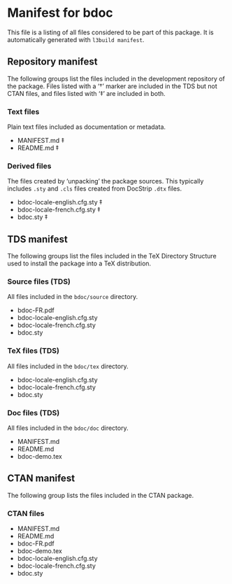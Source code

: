 # Manifest for bdoc

This file is a listing of all files considered to be part of this package.
It is automatically generated with `l3build manifest`.


## Repository manifest

The following groups list the files included in the development repository of the package.
Files listed with a ‘†’ marker are included in the TDS but not CTAN files, and files listed
with ‘‡’ are included in both.

### Text files

Plain text files included as documentation or metadata.

* MANIFEST.md ‡
* README.md ‡

### Derived files

The files created by ‘unpacking’ the package sources. This typically includes
`.sty` and `.cls` files created from DocStrip `.dtx` files.

* bdoc-locale-english.cfg.sty ‡
* bdoc-locale-french.cfg.sty ‡
* bdoc.sty ‡


## TDS manifest

The following groups list the files included in the TeX Directory Structure used to install
the package into a TeX distribution.

### Source files (TDS)

All files included in the `bdoc/source` directory.

* bdoc-FR.pdf
* bdoc-locale-english.cfg.sty
* bdoc-locale-french.cfg.sty
* bdoc.sty

### TeX files (TDS)

All files included in the `bdoc/tex` directory.

* bdoc-locale-english.cfg.sty
* bdoc-locale-french.cfg.sty
* bdoc.sty

### Doc files (TDS)

All files included in the `bdoc/doc` directory.

* MANIFEST.md
* README.md
* bdoc-demo.tex


## CTAN manifest

The following group lists the files included in the CTAN package.

### CTAN files

* MANIFEST.md
* README.md
* bdoc-FR.pdf
* bdoc-demo.tex
* bdoc-locale-english.cfg.sty
* bdoc-locale-french.cfg.sty
* bdoc.sty
